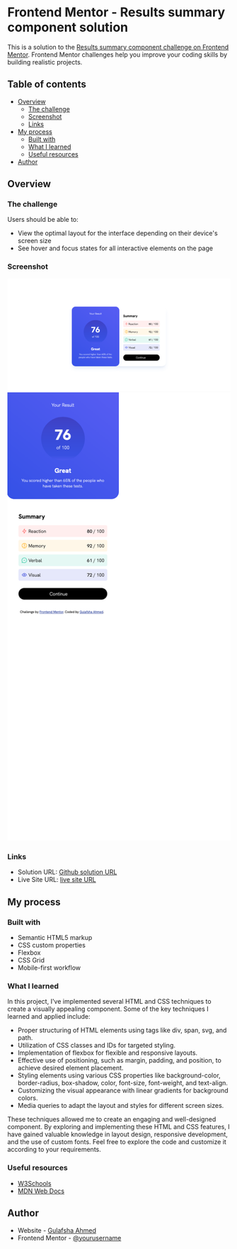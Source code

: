 # Frontend Mentor - Results summary component solution

This is a solution to the [Results summary component challenge on Frontend Mentor](https://www.frontendmentor.io/challenges/results-summary-component-CE_K6s0maV). Frontend Mentor challenges help you improve your coding skills by building realistic projects. 

## Table of contents

- [Overview](#overview)
  - [The challenge](#the-challenge)
  - [Screenshot](#screenshot)
  - [Links](#links)
- [My process](#my-process)
  - [Built with](#built-with)
  - [What I learned](#what-i-learned)
  - [Useful resources](#useful-resources)
- [Author](#author)


## Overview

### The challenge

Users should be able to:

- View the optimal layout for the interface depending on their device's screen size
- See hover and focus states for all interactive elements on the page

### Screenshot

![Design for desktop](./assets/images/screenshot_desktop.png)
![Design for mobile](./assets/images/screenshot_mobile.png)


### Links

- Solution URL: [Github solution URL](https://github.com/pyjamaSamm/frontendMentor_I.git)
- Live Site URL: [live site URL](https://pyjamasamm.github.io/frontendMentor_I/)

## My process

### Built with

- Semantic HTML5 markup
- CSS custom properties
- Flexbox
- CSS Grid
- Mobile-first workflow

### What I learned

In this project, I've implemented several HTML and CSS techniques to create a visually appealing component. Some of the key techniques I learned and applied include:

* Proper structuring of HTML elements using tags like div, span, svg, and path.
* Utilization of CSS classes and IDs for targeted styling.
* Implementation of flexbox for flexible and responsive layouts.
* Effective use of positioning, such as margin, padding, and position, to achieve desired element placement.
* Styling elements using various CSS properties like background-color, border-radius, box-shadow, color, font-size, font-weight, and text-align.
* Customizing the visual appearance with linear gradients for background colors.
* Media queries to adapt the layout and styles for different screen sizes.

These techniques allowed me to create an engaging and well-designed component. By exploring and implementing these HTML and CSS features, I have gained valuable knowledge in layout design, responsive development, and the use of custom fonts. Feel free to explore the code and customize it according to your requirements.


### Useful resources

- [W3Schools](https://www.w3schools.com/)
- [MDN Web Docs](https://developer.mozilla.org/en-US/)


## Author

- Website - [Gulafsha Ahmed](https://www.your-site.com)
- Frontend Mentor - [@yourusername](https://www.frontendmentor.io/profile/pyjamaSamm)

